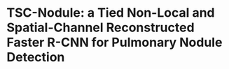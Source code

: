 # TSC-Nodule: a Tied Non-Local and Spatial-Channel Reconstructed Faster R-CNN for Pulmonary Nodule Detection

